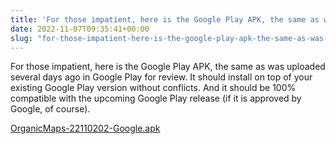 ```yaml
---
title: 'For those impatient, here is the Google Play APK, the same as was uploaded several days ago in Google Play for review'
date: 2022-11-07T09:35:41+00:00
slug: "for-those-impatient-here-is-the-google-play-apk-the-same-as-was-uploaded-several-days-ago-in-google-play-for-review"
---
```


For those impatient, here is the Google Play APK, the same as was uploaded several days ago in Google Play for review. It should install on top of your existing Google Play version without conflicts. And it should be 100% compatible with the upcoming Google Play release (if it is approved by Google, of course).

[OrganicMaps-22110202-Google.apk](https://t.me/OrganicMapsApp/107)
